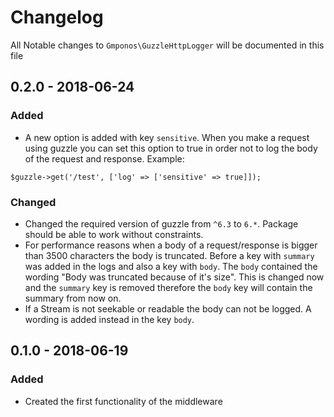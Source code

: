# Changelog

All Notable changes to `Gmponos\GuzzleHttpLogger` will be documented in this file

## 0.2.0 - 2018-06-24

### Added
- A new option is added with key `sensitive`. When you make a request using guzzle you can set this option to true
in order not to log the body of the request and response. Example:

```
$guzzle->get('/test', ['log' => ['sensitive' => true]]); 
```

### Changed
- Changed the required version of guzzle from `^6.3` to `6.*`. Package should be able to work without constraints.  
- For performance reasons when a body of a request/response is bigger than 3500 characters the body is truncated.
Before a key with `summary` was added in the logs and also a key with `body`. The `body` contained the wording 
"Body was truncated because of it's size". This is changed now and the `summary` key is removed therefore the `body` 
key will contain the summary from now on.
- If a Stream is not seekable or readable the body can not be logged. A wording is added instead in the key `body`.  

## 0.1.0 - 2018-06-19

### Added
- Created the first functionality of the middleware
